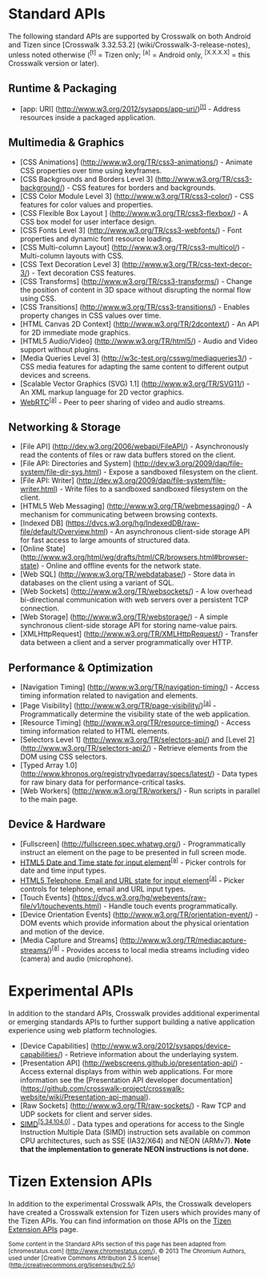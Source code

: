 # Standard APIs

The following standard APIs are supported by Crosswalk on both Android and Tizen since [Crosswalk 3.32.53.2] (wiki/Crosswalk-3-release-notes), unless noted otherwise (<sup id="t">[t]</sup> = Tizen only; <sup id="a">[a]</sup> = Android only, <sup id="v">[X.X.X.X]</sup> = this Crosswalk version or later).

## Runtime & Packaging
* [app: URI] (http://www.w3.org/2012/sysapps/app-uri/)<sup><a href="#t">[t]</a></sup> - Address resources inside a packaged application.

## Multimedia & Graphics
* [CSS Animations] (http://www.w3.org/TR/css3-animations/) - Animate CSS properties over time using keyframes.
* [CSS Backgrounds and Borders Level 3] (http://www.w3.org/TR/css3-background/) - CSS features for borders and backgrounds.
* [CSS Color Module Level 3] (http://www.w3.org/TR/css3-color/) - CSS features for color values and properties.
* [CSS Flexible Box Layout ] (http://www.w3.org/TR/css3-flexbox/) - A CSS box model for user interface design.
* [CSS Fonts Level 3] (http://www.w3.org/TR/css3-webfonts/) - Font properties and dynamic font resource loading.
* [CSS Multi-column Layout] (http://www.w3.org/TR/css3-multicol/) - Multi-column layouts with CSS.
* [CSS Text Decoration Level 3] (http://www.w3.org/TR/css-text-decor-3/) - Text decoration CSS features.
* [CSS Transforms] (http://www.w3.org/TR/css3-transforms/) - Change the position of content in 3D space without disrupting the normal flow using CSS.
* [CSS Transitions] (http://www.w3.org/TR/css3-transitions/) - Enables property changes in CSS values over time.
* [HTML Canvas 2D Context] (http://www.w3.org/TR/2dcontext/) - An API for 2D immediate mode graphics.
* [HTML5 Audio/Video] (http://www.w3.org/TR/html5/) - Audio and Video support without plugins.
* [Media Queries Level 3] (http://w3c-test.org/csswg/mediaqueries3/) - CSS media features for adapting the same content to different output devices and screens.
* [Scalable Vector Graphics (SVG) 1.1] (http://www.w3.org/TR/SVG11/) - An XML markup language for 2D vector graphics.
* [WebRTC](http://www.w3.org/TR/webrtc/)<sup><a href="#a">[a]</a></sup> - Peer to peer sharing of video and audio streams.

## Networking & Storage
* [File API] (http://dev.w3.org/2006/webapi/FileAPI/) - Asynchronously read the contents of files or raw data buffers stored on the client.
* [File API: Directories and System] (http://dev.w3.org/2009/dap/file-system/file-dir-sys.html) - Expose a sandboxed filesystem on the client.
* [File API: Writer] (http://dev.w3.org/2009/dap/file-system/file-writer.html) - Write files to a sandboxed sandboxed filesystem on the client.
* [HTML5 Web Messaging] (http://www.w3.org/TR/webmessaging/) - A mechanism for communicating between browsing contexts.
* [Indexed DB] (https://dvcs.w3.org/hg/IndexedDB/raw-file/default/Overview.html) - An asynchronous client-side storage API for fast access to large amounts of structured data.
* [Online State] (http://www.w3.org/html/wg/drafts/html/CR/browsers.html#browser-state) - Online and offline events for the network state.
* [Web SQL] (http://www.w3.org/TR/webdatabase/) - Store data in databases on the client using a variant of SQL.
* [Web Sockets] (http://www.w3.org/TR/websockets/) - A low overhead bi-directional communication with web servers over a persistent TCP connection.
* [Web Storage] (http://www.w3.org/TR/webstorage/) - A simple synchronous client-side storage API for storing name-value pairs.
* [XMLHttpRequest] (http://www.w3.org/TR/XMLHttpRequest/) - Transfer data between a client and a server programmatically over HTTP.

## Performance & Optimization
* [Navigation Timing] (http://www.w3.org/TR/navigation-timing/) - Access timing information related to navigation and elements.
* [Page Visibility] (http://www.w3.org/TR/page-visibility/)<sup><a href="#a">[a]</a></sup> - Programmatically determine the visibility state of the web application.
* [Resource Timing] (http://www.w3.org/TR/resource-timing/) - Access timing information related to HTML elements.
* [Selectors Level 1] (http://www.w3.org/TR/selectors-api/) and [Level 2] (http://www.w3.org/TR/selectors-api2/) - Retrieve elements from the DOM using CSS selectors.
* [Typed Array 1.0] (http://www.khronos.org/registry/typedarray/specs/latest/) - Data types for raw binary data for performance-critical tasks.
* [Web Workers] (http://www.w3.org/TR/workers/) - Run scripts in parallel to the main page.

## Device & Hardware
* [Fullscreen] (http://fullscreen.spec.whatwg.org/) - Programmatically instruct an element on the page to be presented in full screen mode.
* <a href="http://www.w3.org/TR/html5/forms.html#date-and-time-state-(type=datetime)">HTML5 Date and Time state for input element</a><sup><a href="#a">[a]</a></sup> - Picker controls for date and time input types.
*  <a href="http://www.w3.org/TR/html5/forms.html#telephone-state-(type=tel)">HTML5 Telephone, Email and URL state for input element</a><sup><a href="#a">[a]</a></sup> - Picker controls for telephone, email and URL input types.
* [Touch Events] (https://dvcs.w3.org/hg/webevents/raw-file/v1/touchevents.html) - Handle touch events programmatically.
* [Device Orientation Events] (http://www.w3.org/TR/orientation-event/) - DOM events which provide information about the physical orientation and motion of the device.
* [Media Capture and Streams] (http://www.w3.org/TR/mediacapture-streams/)<sup><a href="#a">[a]</a></sup> - Provides access to local media streams including video (camera) and audio (microphone).

# Experimental APIs

In addition to the standard APIs, Crosswalk provides additional experimental or emerging standards APIs to further support building a native application experience using web platform technologies.

* [Device Capabilities] (http://www.w3.org/2012/sysapps/device-capabilities/) - Retrieve information about the underlaying system.
* [Presentation API] (http://webscreens.github.io/presentation-api/) - Access external displays from within web applications. For more information see the [Presentation API developer documentation] (https://github.com/crosswalk-project/crosswalk-website/wiki/Presentation-api-manual).
* [Raw Sockets] (http://www.w3.org/TR/raw-sockets/) - Raw TCP and UDP sockets for client and server sides.
* [SIMD](https://github.com/johnmccutchan/ecmascript_simd)<sup><a href="#v">[5.34.104.0]</a></sup> - Data types and operations for access to the Single Instruction Multiple Data (SIMD) instruction sets available on common CPU architectures, such as SSE (IA32/X64) and NEON (ARMv7). **Note that the implementation to generate NEON instructions is not done.**

# Tizen Extension APIs

In addition to the experimental Crosswalk APIs, the Crosswalk developers have created
a Crosswalk extension for Tizen users which provides many of the Tizen
APIs. You can find information on those APIs on the [Tizen Extension APIs](https://github.com/crosswalk-project/tizen-extensions-crosswalk/wiki/APIs) page.

<small>Some content in the Standard APIs section of this page has been adapted from [chromestatus.com] (http://www.chromestatus.com/), &copy; 2013 The Chromium Authors, used under [Creative Commons Attribution 2.5 license] (http://creativecommons.org/licenses/by/2.5/)</small>
